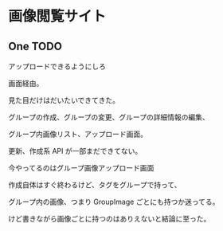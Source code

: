 # 画像閲覧サイト

## One TODO

アップロードできるようにしろ

画面経由。

見た目だけはだいたいできてきた。

グループの作成、グループの変更、グループの詳細情報の編集、

グループ内画像リスト、アップロード画面。

更新、作成系 API が一部まだできてない。

今やってるのはグループ画像アップロード画面

作成自体はすぐ終わるけど、タグをグループで持って、

グループ内の画像、つまり GroupImage ごとにも持つか迷ってる。

けど書きながら画像ごとに持つのはありえないと結論に至った。

